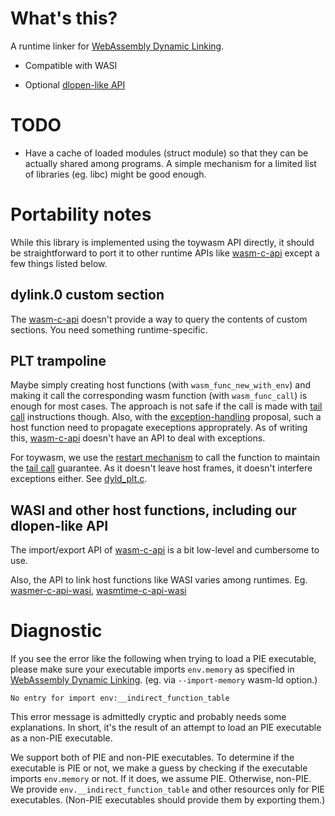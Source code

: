 # What's this?

A runtime linker for [WebAssembly Dynamic Linking].

* Compatible with WASI

* Optional [dlopen-like API](../examples/libdl)

# TODO

* Have a cache of loaded modules (struct module) so that they can be
  actually shared among programs. A simple mechanism for a limited list
  of libraries (eg. libc) might be good enough.

# Portability notes

While this library is implemented using the toywasm API directly,
it should be straightforward to port it to other runtime APIs like
[wasm-c-api] except a few things listed below.

## dylink.0 custom section

The [wasm-c-api] doesn't provide a way to query the contents of custom
sections. You need something runtime-specific.

## PLT trampoline

Maybe simply creating host functions (with `wasm_func_new_with_env`)
and making it call the corresponding wasm function (with `wasm_func_call`)
is enough for most cases. The approach is not safe if the call is made
with [tail call] instructions though. Also, with the [exception-handling]
proposal, such a host function need to propagate execeptions approprately.
As of writing this, [wasm-c-api] doesn't have an API to deal with exceptions.

For toywasm, we use the [restart mechanism] to call the function to maintain
the [tail call] guarantee. As it doesn't leave host frames, it doesn't
interfere exceptions either. See [dyld_plt.c].

## WASI and other host functions, including our dlopen-like API

The import/export API of [wasm-c-api] is a bit low-level and cumbersome
to use.

Also, the API to link host functions like WASI varies among runtimes.
Eg. [wasmer-c-api-wasi], [wasmtime-c-api-wasi]

[WebAssembly Dynamic Linking]: https://github.com/WebAssembly/tool-conventions/blob/main/DynamicLinking.md

[wasm-c-api]: https://github.com/WebAssembly/wasm-c-api

[wasmer-c-api-wasi]: https://docs.rs/wasmer-c-api/4.1.0/wasmer/wasm_c_api/wasi/index.html

[wasmtime-c-api-wasi]: https://docs.wasmtime.dev/examples-c-wasi.html

[restart mechanism]: ../doc/check_interrupt.md

[dyld_plt.c]: dyld_plt.c

[tail call]: https://github.com/WebAssembly/tail-call

[exception-handling]: https://github.com/WebAssembly/exception-handling

# Diagnostic

If you see the error like the following when trying to load a PIE executable,
please make sure your executable imports `env.memory` as specified in
[WebAssembly Dynamic Linking].
(eg. via `--import-memory` wasm-ld option.)

```
No entry for import env:__indirect_function_table
```

This error message is admittedly cryptic and probably needs some
explanations. In short, it's the result of an attempt to load an PIE
executable as a non-PIE executable.

We support both of PIE and non-PIE executables.
To determine if the executable is PIE or not, we make a guess by checking
if the executable imports `env.memory` or not. If it does, we assume PIE.
Otherwise, non-PIE.
We provide `env.__indirect_function_table` and other resources only for
PIE executables. (Non-PIE executables should provide them by exporting them.)

